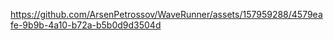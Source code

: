 

https://github.com/ArsenPetrossov/WaveRunner/assets/157959288/4579eafe-9b9b-4a10-b72a-b5b0d9d3504d

